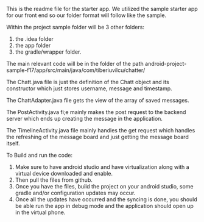 This is the readme file for the starter app. 
We utilized the sample starter app for our front end so our folder format will follow like the sample.

Within the project sample folder will be 3 other folders:

1. the .idea folder
2. the app folder
3. the gradle/wrapper folder.

The main relevant code will be in the folder of the path android-project-sample-f17/app/src/main/java/com/tiberiuvilcu/chatter/

The Chatt.java file is just the definition of the Chatt object and its constructor which just stores username, message and timestamp.

The ChattAdapter.java file gets the view of the array of saved messages.

The PostActivity.java fi;e mainly makes the post request to the backend server which ends up creating the message in the application.

The TimelineActivity.java file mainly handles the get request which handles the refreshing of the message board and just getting the message board itself.



To Build and run the code:

1. Make sure to have android studio and have virtualization along with a virtual device downloaded and enable.
2. Then pull the files from github.
3. Once you have the files, build the project on your android studio, some gradle and/or configuration updates may occur.
4. Once all the updates have occurred and the syncing is done, you should be able run the app in debug mode and the application
should open up in the virtual phone.
